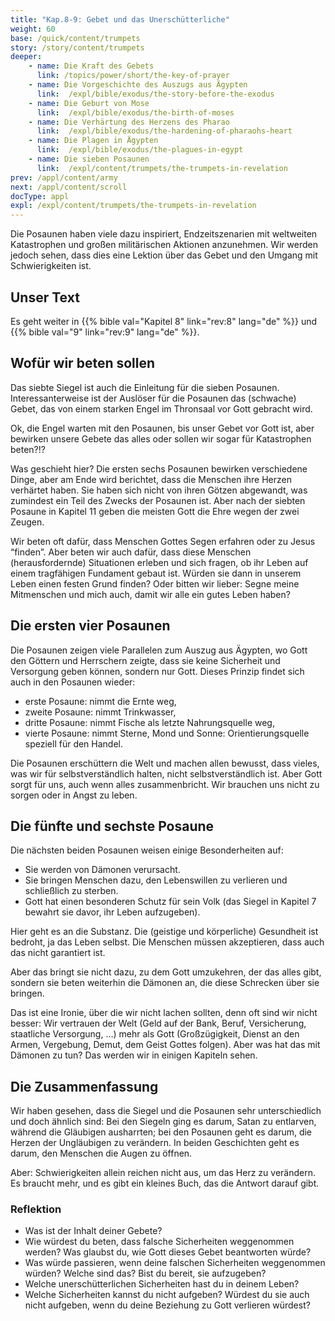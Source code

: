 ```yaml
---
title: "Kap.8-9: Gebet und das Unerschütterliche"
weight: 60
base: /quick/content/trumpets
story: /story/content/trumpets
deeper:
    - name: Die Kraft des Gebets
      link: /topics/power/short/the-key-of-prayer
    - name: Die Vorgeschichte des Auszugs aus Ägypten
      link:  /expl/bible/exodus/the-story-before-the-exodus
    - name: Die Geburt von Mose
      link:  /expl/bible/exodus/the-birth-of-moses
    - name: Die Verhärtung des Herzens des Pharao
      link:  /expl/bible/exodus/the-hardening-of-pharaohs-heart
    - name: Die Plagen in Ägypten
      link:  /expl/bible/exodus/the-plagues-in-egypt
    - name: Die sieben Posaunen
      link:  /expl/content/trumpets/the-trumpets-in-revelation
prev: /appl/content/army
next: /appl/content/scroll
docType: appl
expl: /expl/content/trumpets/the-trumpets-in-revelation
---
```


Die Posaunen haben viele dazu inspiriert, Endzeitszenarien mit weltweiten Katastrophen und großen militärischen Aktionen anzunehmen. Wir werden jedoch sehen, dass dies eine Lektion über das Gebet und den Umgang mit Schwierigkeiten ist.

## Unser Text

<a name="738f"></a>
Es geht weiter in {{% bible val="Kapitel 8" link="rev:8" lang="de" %}} und {{% bible val="9" link="rev:9" lang="de" %}}.

## Wofür wir beten sollen

<a name="a18f"></a>
Das siebte Siegel ist auch die Einleitung für die sieben Posaunen. Interessanterweise ist der Auslöser für die Posaunen das (schwache) Gebet, das von einem starken Engel im Thronsaal vor Gott gebracht wird.

Ok, die Engel warten mit den Posaunen, bis unser Gebet vor Gott ist, aber bewirken unsere Gebete das alles oder sollen wir sogar für Katastrophen beten?!?

Was geschieht hier? Die ersten sechs Posaunen bewirken verschiedene Dinge, aber am Ende wird berichtet, dass die Menschen ihre Herzen verhärtet haben. Sie haben sich nicht von ihren Götzen abgewandt, was zumindest ein Teil des Zwecks der Posaunen ist. Aber nach der siebten Posaune in Kapitel 11 geben die meisten Gott die Ehre wegen der zwei Zeugen.

Wir beten oft dafür, dass Menschen Gottes Segen erfahren oder zu Jesus “finden”. Aber beten wir auch dafür, dass diese Menschen (herausfordernde) Situationen erleben und sich fragen, ob ihr Leben auf einem tragfähigen Fundament gebaut ist. Würden sie dann in unserem Leben einen festen Grund finden? Oder bitten wir lieber: Segne meine Mitmenschen und mich auch, damit wir alle ein gutes Leben haben?

## Die ersten vier Posaunen

<a name="e2b8"></a>
Die Posaunen zeigen viele Parallelen zum Auszug aus Ägypten, wo Gott den Göttern und Herrschern zeigte, dass sie keine Sicherheit und Versorgung geben können, sondern nur Gott. Dieses Prinzip findet sich auch in den Posaunen wieder:

- erste Posaune: nimmt die Ernte weg,
- zweite Posaune: nimmt Trinkwasser,
- dritte Posaune: nimmt Fische als letzte Nahrungsquelle weg,
- vierte Posaune: nimmt Sterne, Mond und Sonne: Orientierungsquelle speziell für den Handel.

Die Posaunen erschüttern die Welt und machen allen bewusst, dass vieles, was wir für selbstverständlich halten, nicht selbstverständlich ist. Aber Gott sorgt für uns, auch wenn alles zusammenbricht. Wir brauchen uns nicht zu sorgen oder in Angst zu leben.

## Die fünfte und sechste Posaune

<a name="cd8e"></a>
Die nächsten beiden Posaunen weisen einige Besonderheiten auf:

- Sie werden von Dämonen verursacht.
- Sie bringen Menschen dazu, den Lebenswillen zu verlieren und schließlich zu sterben.
- Gott hat einen besonderen Schutz für sein Volk (das Siegel in Kapitel 7 bewahrt sie davor, ihr Leben aufzugeben).

Hier geht es an die Substanz. Die (geistige und körperliche) Gesundheit ist bedroht, ja das Leben selbst. Die Menschen müssen akzeptieren, dass auch das nicht garantiert ist.

Aber das bringt sie nicht dazu, zu dem Gott umzukehren, der das alles gibt, sondern sie beten weiterhin die Dämonen an, die diese Schrecken über sie bringen.

Das ist eine Ironie, über die wir nicht lachen sollten, denn oft sind wir nicht besser: Wir vertrauen der Welt (Geld auf der Bank, Beruf, Versicherung, staatliche Versorgung, …) mehr als Gott (Großzügigkeit, Dienst an den Armen, Vergebung, Demut, dem Geist Gottes folgen). Aber was hat das mit Dämonen zu tun? Das werden wir in einigen Kapiteln sehen.

## Die Zusammenfassung

<a name="b5bc"></a>
Wir haben gesehen, dass die Siegel und die Posaunen sehr unterschiedlich und doch ähnlich sind: Bei den Siegeln ging es darum, Satan zu entlarven, während die Gläubigen ausharrten; bei den Posaunen geht es darum, die Herzen der Ungläubigen zu verändern. In beiden Geschichten geht es darum, den Menschen die Augen zu öffnen.

Aber: Schwierigkeiten allein reichen nicht aus, um das Herz zu verändern. Es braucht mehr, und es gibt ein kleines Buch, das die Antwort darauf gibt.

### Reflektion

<a name="85b8"></a>
- Was ist der Inhalt deiner Gebete?
- Wie würdest du beten, dass falsche Sicherheiten weggenommen werden? Was glaubst du, wie Gott dieses Gebet beantworten würde?
- Was würde passieren, wenn deine falschen Sicherheiten weggenommen würden? Welche sind das? Bist du bereit, sie aufzugeben?
- Welche unerschütterlichen Sicherheiten hast du in deinem Leben?
- Welche Sicherheiten kannst du nicht aufgeben? Würdest du sie auch nicht aufgeben, wenn du deine Beziehung zu Gott verlieren würdest?
